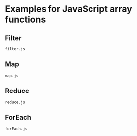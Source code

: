 # Examples for JavaScript array functions

## Filter
```
filter.js
```

## Map
```
map.js
```

## Reduce
```
reduce.js
```

## ForEach
```
forEach.js
```



